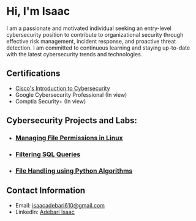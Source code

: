 # Hi, I'm Isaac

I am a passionate and motivated individual seeking an entry-level cybersecurity position to contribute to organizational security through effective risk management, incident response, and proactive threat detection. I am committed to continuous learning and staying up-to-date with the latest cybersecurity trends and technologies.

## Certifications

- [Cisco's Introduction to Cybersecurity](https://www.credly.com/badges/20980193-d114-40b7-b2a0-be9ae60c8140/linked_in?t=rwji93)
- Google Cybersecurity Professional (In view)
- Comptia Security+ (In view)

## Cybersecurity Projects and Labs:

- ### [Managing File Permissions in Linux](https://github.com/mikeal-12/File-Permissions-in-Linux)
- ### [Filtering SQL Queries](https://github.com/mikeal-12/Apply-Filters-To-SQL-Queries)
- ### [File Handling using Python Algorithms](https://github.com/mikeal-12/File-handling-using-Python-algorithms)



<!--
### Project Name 2

- Description: Briefly describe the project and your role.
- Technologies Used: List the technologies or tools you used.
- Link: Provide a link to the project repository or any relevant documentation. -->

## Contact Information

- Email: isaacadebari610@gmail.com
- LinkedIn: [Adebari Isaac](https://www.linkedin.com/in/adebari-isaac-590a18186)
